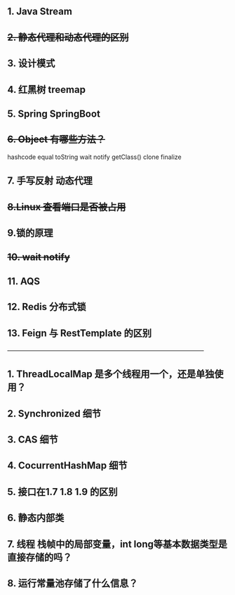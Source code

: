 ## 1. Java Stream

## ~~2. 静态代理和动态代理的区别~~

## 3. 设计模式

## 4. 红黑树 treemap

## 5. Spring SpringBoot

## ~~6. Object 有哪些方法？~~

hashcode equal toString wait notify getClass() clone finalize

## 7. 手写反射 动态代理

## ~~8.Linux 查看端口是否被占用~~

## 9.锁的原理

## ~~10. wait notify~~

## 11. AQS

## 12. Redis 分布式锁

## 13. Feign 与 RestTemplate 的区别

————————————————————————————————

## 1. ThreadLocalMap 是多个线程用一个，还是单独使用？



## 2. Synchronized 细节

## 3. CAS 细节

## 4. CocurrentHashMap 细节

## 5. 接口在1.7 1.8 1.9 的区别

## 6. 静态内部类

## 7. 线程 栈帧中的局部变量，int long等基本数据类型是直接存储的吗？

## 8. 运行常量池存储了什么信息？

## 

